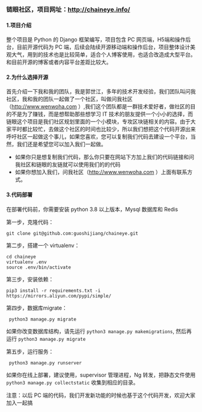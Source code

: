 ### 链眼社区，项目网址：http://chaineye.info/

#### 1.项目介绍

整个项目是 Python 的 Django 框架编写，项目包含 PC 网页端，H5端和操作后台，目前开源代码为 PC 端，后续会陆续开源移动端和操作后台，项目整体设计美观大气，用到的技术也是比较简单，适合个人博客使用，也适合改造成大型平台。和目前开源的博客或者内容平台差距比较大。

#### 2.为什么选择开源

首先介绍一下我和我的团队，我是郭世江，多年的技术开发经验，我们团队叫问我社区，我和我的团队一起做了一个社区，叫做问我社区（http://www.wenwoha.com ）,我们这个团队都是一群技术爱好者，做社区的目的不是为了赚钱，而是想帮助那些想学习 IT 技术的朋友提供一个小小的选择，而链眼这个项目是我们社区规划里面的一个小模块，专攻区块链相关的内容。由于大家平时都比较忙，去做这个社区的时间也比较少，所以我们想把这个代码开源出来呼吁社区一起做这个事儿，如果您喜欢，您可以复制我们代码去建设一个平台，当然，我们还是希望您可以加入我们一起做。

- 如果你只是想复制我们代码，那么你只要在网站下方加上我们的代码链接和问我社区和链眼的友链就可以使用我们的的代码
- 如果你想加入我们，问我社区（http://www.wenwoha.com ）上面有联系方式。

#### 3.代码部署

在部署代码前，你需要安装 python 3.8 以上版本，Mysql 数据库和 Redis

第一步，克隆代码：
```buildoutcfg
git clone git@github.com:guoshijiang/chaineye.git
```

第二步，搭建一个 virtualenv：
```buildoutcfg
cd chaineye
virtualenv .env
source .env/bin/activate
```

第三步，安装依赖：
```buildoutcfg
pip3 install -r requirements.txt -i https://mirrors.aliyun.com/pypi/simple/
```

第四步，数据库migrate：
```buildoutcfg
 python3 manage.py migrate
```
如果你改变数据库结构，请先运行 `python3 manage.py makemigrations`, 然后再运行 `python3 manage.py migrate`

第五步，运行服务：
```buildoutcfg
 python3 manage.py runserver
```

如果你在线上部署，建议使用，supervisor 管理进程，Ng 转发，把静态文件使用 `python3 manage.py collectstatic` 收集到相应的目录。


注意：以后 PC 端的代码，我们开发新功能的时候也基于这个代码开发，欢迎大家加入一起搞

